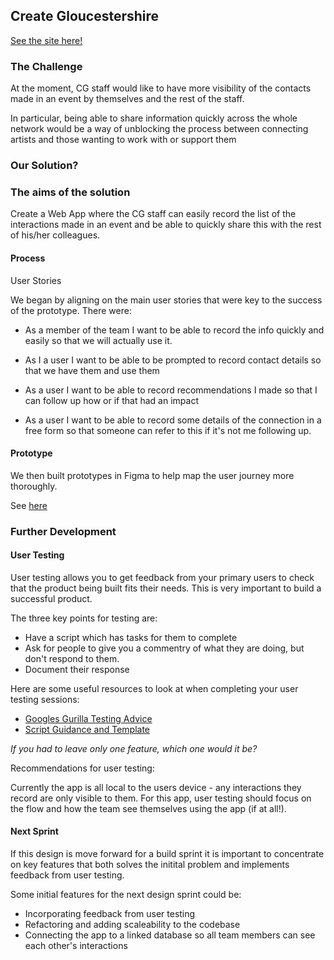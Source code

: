 ## Create Gloucestershire

[See the site here!](https://cglous.surge.sh)

### The Challenge

At the moment, CG staff would like to have more visibility of the contacts made in an event by themselves and the rest of the staff.

In particular, being able to share information quickly across the whole network would be a way of unblocking the process between connecting artists and those wanting to work with or support them

### Our Solution?

### The aims of the solution

Create a Web App where the CG staff can easily record the list of the interactions made in an event and be able to quickly share this with the rest of his/her colleagues.

#### Process

User Stories

We began by aligning on the main user stories that were key to the success of the prototype. There were:

 * As a member of the team I want to be able to record the info quickly and easily so that we will actually use it.
 
* As I a user I want to be able to be prompted to record contact details so that we have them and use them

* As a user I want to be able to record recommendations I made so that I can follow up how or if that had an impact

* As a user I want to be able to record some details of the connection in a free form so that someone can refer to this if it's not me following up.

#### Prototype

We then built prototypes in Figma to help map the user journey more thoroughly.

See [here](https://projects.invisionapp.com/d/main#/console/12851305/269049314/preview)


### Further Development

#### User Testing

User testing allows you to get feedback from your primary users to check that the product being built fits their needs. This is very important to build a successful product.

The three key points for testing are:

 - Have a script which has tasks for them to complete
- Ask for people to give you a commentry of what they are doing, but don't respond to them.
 - Document their response

Here are some useful resources to look at when completing your user testing sessions:

- [Googles Gurilla Testing Advice](https://www.youtube.com/watch?v=0YL0xoSmyZI&feature=youtu.be)
- [Script Guidance and Template](https://github.com/foundersandcoders/master-reference/blob/master/coursebook/weeks-10-12/user-testing.md#1-planning)

_If you had to leave only one feature, which one would it be?_

Recommendations for user testing:

Currently the app is all local to the users device - any interactions they record are only visible to them. For this app, user testing should focus on the flow and how the team see themselves using the app (if at all!).

#### Next Sprint

If this design is move forward for a build sprint it is important to concentrate on key features that both solves the initital problem and implements feedback from user testing.

Some initial features for the next design sprint could be:

- Incorporating feedback from user testing
- Refactoring and adding scaleability to the codebase
- Connecting the app to a linked database so all team members can see each other's interactions 
